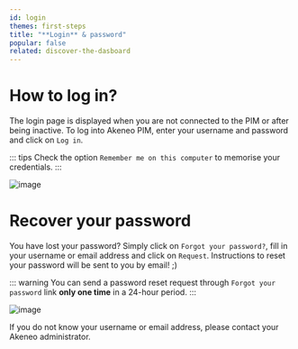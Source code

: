 ```yaml
---
id: login
themes: first-steps
title: "**Login** & password"
popular: false
related: discover-the-dasboard
---
```


# How to log in?

The login page is displayed when you are not connected to the PIM or after being inactive.
To log into Akeneo PIM, enter your username and password and click on `Log in`.

::: tips
Check the option `Remember me on this computer` to memorise your credentials.
:::

![image](../img/dummy.png)

# Recover your password

You have lost your password? Simply click on `Forgot your password?`, fill in your username or email address and click on `Request`. Instructions to reset your password will be sent to you by email! ;)

::: warning
You can send a password reset request through `Forgot your password` link **only one time** in a 24-hour period.
:::

![image](../img/dummy.png)


If you do not know your username or email address, please contact your Akeneo administrator.
